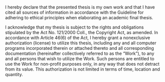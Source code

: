 I hereby declare that the presented thesis is my own work and that I have cited all sources of information in accordance with the Guideline for adhering to ethical principles when elaborating an academic final thesis.

I acknowledge that my thesis is subject to the rights and obligations stipulated by the Act No. 121/2000 Coll., the Copyright Act, as amended. In accordance with Article 46(6) of the Act, I hereby grant a nonexclusive authorization (license) to utilize this thesis, including any and all computer programs incorporated therein or attached thereto and all corresponding documentation (hereinafter collectively referred to as the “Work”), to any and all persons that wish to utilize the Work. Such persons are entitled to use the Work for non-profit purposes only, in any way that does not detract from its value. This authorization is not limited in terms of time, location and quantity.
